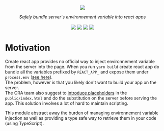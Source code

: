 <p align="center">
    <img src="https://user-images.githubusercontent.com/6702424/111043291-087c3d80-8442-11eb-8079-176d87c733a3.png">  
</p>
<p align="center">
    <i>Safely bundle server's environnement variable into react apps</i>
    <br>
    <br>
    <img src="https://github.com/garronej/embed-react-app-envs/workflows/ci/badge.svg?branch=main">
    <img src="https://img.shields.io/bundlephobia/minzip/embed-react-app-envs">
    <img src="https://img.shields.io/npm/dw/embed-react-app-envs">
    <img src="https://img.shields.io/npm/l/embed-react-app-envs">
</p>

# Motivation

Create react app provides no official way to inject environnement variable from the server into the page. 
When you run `yarn build` create react app do bundle all the variables prefixed by `REACT_APP_`
and expose them under `process.env` ([see here](https://create-react-app.dev/docs/adding-custom-environment-variables/)).  
The problem, however is that you likely don't want to build your app on the server.  
The CRA team also suggest to [introduce placeholders](https://create-react-app.dev/docs/title-and-meta-tags/#injecting-data-from-the-server-into-the-page) in the `public/index.html` 
and do the substitution on the server before serving the app. This solution involves a lot of hard to maintain scripting.

This module abstract away the burden of managing environnement variable injection as well as providing a type safe way
to retrieve them in your code (using TypeScript).

